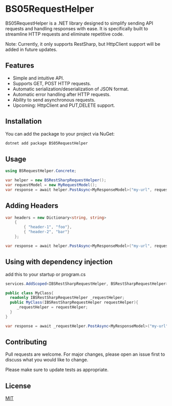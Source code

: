 # BS05RequestHelper

BS05RequestHelper is a .NET library designed to simplify sending API requests and handling responses with ease. It is specifically built to streamline HTTP requests and eliminate repetitive code.

Note: Currently, it only supports RestSharp, but HttpClient support will be added in future updates.

## Features
- Simple and intuitive API.
- Supports GET, POST HTTP requests.
- Automatic serialization/deserialization of JSON format.
- Automatic error handling after HTTP requests.
- Ability to send asynchronous requests.
- Upcoming: HttpClient and PUT,DELETE support.

## Installation

You can add the package to your project via NuGet:

```bash
dotnet add package BS05RequestHelper
```

## Usage

```c#
using BSRequestHelper.Concrete;

var helper = new BSRestSharpRequestHelper();
var requestModel = new MyRequestModel();
var response = await helper.PostAsync<MyResponseModel>("my-url", requestModel);

```

## Adding Headers

```c#
var headers = new Dictionary<string, string>
    {
        { "header-1", "foo"},
        { "header-2", "bar"}
    };

var response = await helper.PostAsync<MyResponseModel>("my-url", requestModel,headers);

```

## Using with dependency injection
add this to your startup or program.cs

```c#
services.AddScoped<IBSRestSharpRequestHelper, BSRestSharpRequestHelper>();
```

```c#
public class MyClass{
  readonly IBSRestSharpRequestHelper _requestHelper;
  public MyClass(IBSRestSharpRequestHelper requestHelper){ 
     _requestHelper = requestHelper;
  }
}

var response = await _requestHelper.PostAsync<MyResponseModel>("my-url", requestModel);


```

## Contributing

Pull requests are welcome. For major changes, please open an issue first
to discuss what you would like to change.

Please make sure to update tests as appropriate.

## License

[MIT](https://choosealicense.com/licenses/mit/)
